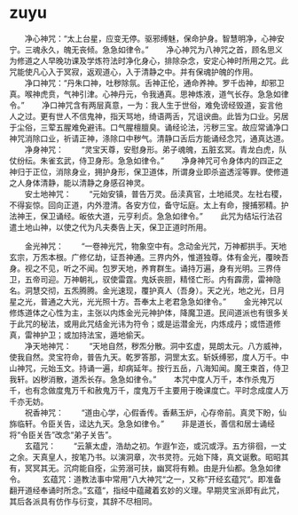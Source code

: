 # zuyu
　　净心神咒：“太上台星，应变无停。驱邪缚魅，保命护身。智慧明净，心神安宁。三魂永久，魄无丧倾。急急如律令。”
　　净心神咒为八神咒之首，顾名思义为修道之人早晚功课及学炼符法时净化身心，排除杂念，安定心神时所用之咒。此咒能使凡心入于冥寂，返观道心，入于清静之中。并有保魂护魄的作用。  
　　净口神咒：“丹朱口神，吐秽除氛。舌神正伦，通命养神。罗千齿神，却邪卫真。喉神虎贲，气神引津。心神丹元，令我通真。思神炼液，道气长存。急急如律令。”
　　净口神咒含有两层真意，一为：我人生于世俗，难免谤经毁道，妄言他人之过。更有世人不信鬼神，指天骂地，绮语两舌，咒诅谀曲。此皆为口业。另居于尘俗，三荤五腥难免避讳。口气腥檀膻臭。诵经论法，污秽三宝。故应常诵净口神咒消除口业，祈请正神，涤除口中秽气。清静口舌后方能诵经念咒，通真达道。  
　　净身神咒：
　　“灵宝天尊，安慰身形。弟子魂魄，五脏玄冥。青龙白虎，队仗纷纭。朱雀玄武，侍卫身形。急急如律令。”
　　净身神咒可令身体内的四正之神归于正位，消除身业，拥护身形，保卫道体，所谓身业即杀盗透淫等罪。使修道之人身体清静，能以清静之身感召神灵。  
　　安土地神咒：
　　“元始安镇，普告万灵。岳渎真官，土地祗灵。左社右稷，不得妄惊。回向正道，内外澄清。各安方位，备守坛庭。太上有命，搜捕邪精。护法神王，保卫诵经。皈依大道，元亨利贞。急急如律令。”
　　此咒为结坛行法召遣土地山神，以使之代为凡夫奏告上天，保卫正道时所用。  

　　金光神咒：
　　“一卷神光咒，物象空中有。念动金光咒，万神都拱手。天地玄宗，万炁本根。广修亿劫，证吾神通。三界内外，惟道独尊。体有金光，覆映吾身。视之不见，听之不闻。包罗天地，养育群生。诵持万遍，身有光明。三界侍卫，五帝司迎。万神朝礼，驭使雷霆。鬼妖丧胆，精怪亡形。内有霹雳，雷神隐名。洞慧交彻，五炁腾腾。金光速现，覆护真人（吾身）。天之光，地之光，日月星之光，普通之大光，光光照十方。吾奉太上老君急急如律令。”
　　金光神咒以修炼道体之心性为主，主张以内炼金光元神护体，降魔卫道。民间道派也有很多关于此咒的秘法，或用此咒结金光讳为符令；或是运潜金光，内炼成丹；或悟道修真，雷神护卫；或加持法宝，遁地偷天。  
　　净天地神咒：
　　“天地自然，秽炁分散。洞中玄虚，晃朗太元。八方威神，使我自然。灵宝符命，普告九天。乾罗答那，洞罡太玄。斩妖缚邪，度人万千。中山神咒，元始玉文。持诵一遍，却病延年。按行五岳，八海知闻。魔王束首，侍卫我轩。凶秽消散，道炁长存。急急如律令。”
　　本咒中度人万千，本作杀鬼万千，也有念做度鬼万千和赦鬼万千，度鬼万千主要用于晚课度亡。平时念成度人万千亦无妨。  
　　祝香神咒：
　　“道由心学，心假香传。香爇玉炉，心存帝前。真灵下盼，仙旆临轩。令臣关告，迳达九天。急急如律令。”
　　非是道长，善信和居士诵经将“令臣关告”改念“弟子关告”。  
　　玄蕴咒：
　　“云篆太虚，浩劫之初。乍遐乍迩，或沉或浮。五方徘徊，一丈之余。天真皇人，按笔乃书。以演洞章，次书灵符。元始下降，真文诞敷。昭昭其有，冥冥其无。沉疴能自痊，尘劳溺可扶，幽冥将有赖。由是升仙都。急急如律令。
　　玄蕴咒：道教法事中常用”八大神咒“之一，又称”开经玄蕴咒“。即准备翻开道经奉诵时所念。”玄蕴“，指经中蕴藏着玄妙的义理。早期灵宝派即有此咒，其后各派具有仿作与衍变，其辞不尽相同。
